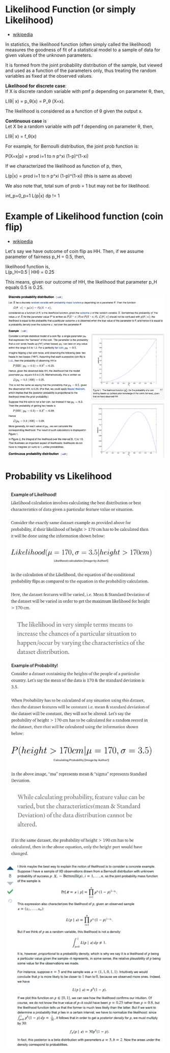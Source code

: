# Likelihood Function (or simply Likelihood)
- [wikipedia](https://en.wikipedia.org/wiki/Likelihood_function)

In statistics, the likelihood function (often simply called the likelihood) measures the goodness of fit of a statistical model to a sample of data for given values of the unknown parameters.

It is formed from the joint probability distribution of the sample, but viewed and used as a function of the parameters only, thus treating the random variables as fixed at the observed values.

**Likelihood for discrete case**:  
If X is discrete random variable with pmf p depending on parameter θ, then,

L(θ| x) = p_θ(x) = P_θ (X=x).

The likelihood is considered as a function of θ given the output x.


**Continuous case** is  
Let X be a random variable with pdf f depending on parameter θ, then,

L(θ| x) = f_θ(x)

For example, for Bernoulli distribution,
the joint prob function is:

P(X=x|p) = prod i=1 to n  p^xi  (1-p)^(1-xi)

If we characterized the likelihood as function of p, then,

L(p|x) = prod i=1 to n  p^xi  (1-p)^(1-xi)  (this is same as above)

We also note that,
total sum of prob = 1 but may not be for likelihood.

int_p=0_p=1 L(p|x) dp != 1

# Example of Likelihood function (coin flip)
- [wikipedia](https://en.wikipedia.org/wiki/Likelihood_function)

Let's say we have outcome of coin flip as HH.
Then, if we assume parameter of fairness p_H = 0.5, then,

likelihood function is,  
L(p_H=0.5 | HH) = 0.25

This means, given our outcome of HH, the likelihood that parameter p_H equals 0.5 is 0.25.

![](images/likelihood_wiki.png)

# Probability vs Likelihood
![](images/prob_01.png)
![](images/like_01.png)
![](images/prob_vs_like.png)
